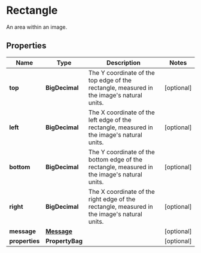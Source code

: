 

# Rectangle

An area within an image.

## Properties

| Name | Type | Description | Notes |
|------------ | ------------- | ------------- | -------------|
|**top** | **BigDecimal** | The Y coordinate of the top edge of the rectangle, measured in the image&#39;s natural units. |  [optional] |
|**left** | **BigDecimal** | The X coordinate of the left edge of the rectangle, measured in the image&#39;s natural units. |  [optional] |
|**bottom** | **BigDecimal** | The Y coordinate of the bottom edge of the rectangle, measured in the image&#39;s natural units. |  [optional] |
|**right** | **BigDecimal** | The X coordinate of the right edge of the rectangle, measured in the image&#39;s natural units. |  [optional] |
|**message** | [**Message**](Message.md) |  |  [optional] |
|**properties** | **PropertyBag** |  |  [optional] |



